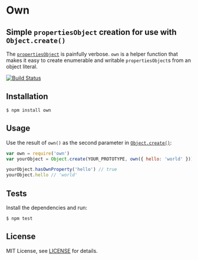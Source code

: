 # Own

## Simple `propertiesObject` creation for use with `Object.create()`

The [`propertiesObject`](https://developer.mozilla.org/en-US/docs/Web/JavaScript/Reference/Global_Objects/Object/defineProperties) is painfully verbose. `own` is a helper function that makes it easy to create enumerable and writable `propertiesObject`s from an object literal.

[![Build Status](https://secure.travis-ci.org/christophercliff/own.png?branch=master)](https://travis-ci.org/christophercliff/own)

## Installation

```
$ npm install own
```

## Usage

Use the result of `own()` as the second parameter in [`Object.create()`](https://developer.mozilla.org/en-US/docs/Web/JavaScript/Reference/Global_Objects/Object/create):

```js
var own = require('own')
var yourObject = Object.create(YOUR_PROTOTYPE, own({ hello: 'world' }))

yourObject.hasOwnProperty('hello') // true
yourObject.hello // 'world'
```

## Tests

Install the dependencies and run:

```
$ npm test
```

## License

MIT License, see [LICENSE](https://github.com/christophercliff/own/blob/master/LICENSE.md) for details.
